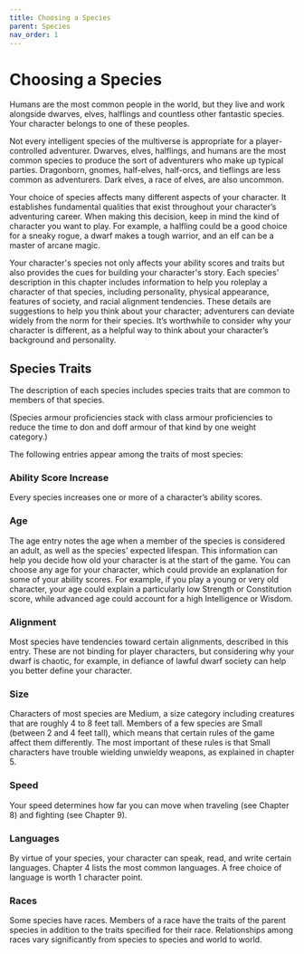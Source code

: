 ```yaml
---
title: Choosing a Species
parent: Species
nav_order: 1
---
```


# Choosing a Species
Humans are the most common people in the world, but they live and work alongside dwarves, elves, halflings and countless other fantastic species. Your character belongs to one of these peoples.

Not every intelligent species of the multiverse is appropriate for a player-controlled adventurer. Dwarves, elves, halflings, and humans are the most common species to produce the sort of adventurers who make up typical parties. Dragonborn, gnomes, half-elves, half-orcs, and tieflings are less common as adventurers. Dark elves, a race of elves, are also uncommon.

Your choice of species affects many different aspects of your character. It establishes fundamental qualities that exist throughout your character’s adventuring career. When making this decision, keep in mind the kind of character you want to play. For example, a halfling could be a good choice for a sneaky rogue, a dwarf makes a tough warrior, and an elf can be a master of arcane magic.

Your character's species not only affects your ability scores and traits but also provides the cues for building your character's story. Each species' description in this chapter includes information to help you roleplay a character of that species, including personality, physical appearance, features of society, and racial alignment tendencies. These details are suggestions to help you think about your character; adventurers can deviate widely from the norm for their species. It’s worthwhile to consider why your character is different, as a helpful way to think about your character’s background and personality.

## Species Traits
The description of each species includes species traits that are common to members of that species.

(Species armour proficiencies stack with class armour proficiencies to reduce the time to don and doff armour of that kind by one weight category.)

The following entries appear among the traits of most species:

### Ability Score Increase
Every species increases one or more of a character’s ability scores.

### Age
The age entry notes the age when a member of the species is considered an adult, as well as the species' expected lifespan. This information can help you decide how old your character is at the start of the game. You can choose any age for your character, which could provide an explanation for some of your ability scores. For example, if you play a young or very old character, your age could explain a particularly low Strength or Constitution score, while advanced age could account for a high Intelligence or Wisdom.

### Alignment
Most species have tendencies toward certain alignments, described in this entry. These are not binding for player characters, but considering why your dwarf is chaotic, for example, in defiance of lawful dwarf society can help you better define your character.

### Size
Characters of most species are Medium, a size category including creatures that are roughly 4 to 8 feet tall. Members of a few species are Small (between 2 and 4 feet tall), which means that certain rules of the game affect them differently. The most important of these rules is that Small characters have trouble wielding unwieldy weapons, as explained in chapter 5.

### Speed
Your speed determines how far you can move when traveling (see Chapter 8) and fighting (see Chapter 9).

### Languages
By virtue of your species, your character can speak, read, and write certain languages. Chapter 4 lists the most common languages. A free choice of language is worth 1 character point.

### Races
Some species have races. Members of a race have the traits of the parent species in addition to the traits specified for their race. Relationships among races vary significantly from species to species and world to world.
